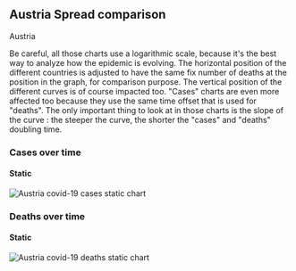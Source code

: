 ## Austria Spread comparison 

Austria



Be careful, all those charts use a logarithmic scale, because it's the best way to analyze how the epidemic is evolving. 
The horizontal position of the different countries is adjusted to have the same fix number of deaths at the position in the graph, for comparison purpose.
The vertical position of the different curves is of course impacted too.
"Cases" charts are even more affected too because they use the same time offset that is used for "deaths".
The only important thing to look at in those charts is the slope of the curve : the steeper the curve, the shorter the "cases" and "deaths" doubling time.


 
### Cases over time
 
#### Static
![Austria covid-19 cases static chart](https://raw.githubusercontent.com/madlag/coronavirus_study/master/notebooks/graphs/2020-03-20/countries/Austria/2020-03-20_Austria_deaths.png "Austria covid-19 cases static chart")   

 
### Deaths over time
 
#### Static
![Austria covid-19 deaths static chart](https://raw.githubusercontent.com/madlag/coronavirus_study/master/notebooks/graphs/2020-03-20/countries/Austria/2020-03-20_Austria_deaths.png "Austria covid-19 deaths static chart")   

